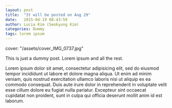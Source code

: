 ```yaml
---
layout: post
title:  "It will be posted on Aug 29"
date:   2015-04-19 08:43:59
author: Lucia Kim (Seokyung Kim)
categories: Dummy
tags: lorem ipsum
---
```


cover: "/assets/cover_IMG_0737.jpg"

This is just a dummy post. Lorem ipsum and all the rest.

Lorem ipsum dolor sit amet, consectetur adipisicing elit, sed do eiusmod
tempor incididunt ut labore et dolore magna aliqua. Ut enim ad minim veniam,
quis nostrud exercitation ullamco laboris nisi ut aliquip ex ea commodo
consequat. Duis aute irure dolor in reprehenderit in voluptate velit esse
cillum dolore eu fugiat nulla pariatur. Excepteur sint occaecat cupidatat non
proident, sunt in culpa qui officia deserunt mollit anim id est laborum.
